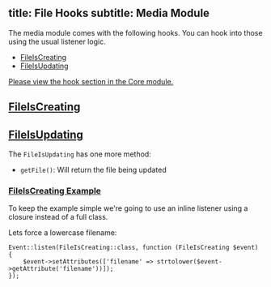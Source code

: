title: File Hooks
subtitle: Media Module
-------

The media module comes with the following hooks. You can hook into those using the usual listener logic.

- [FileIsCreating](#file-is-creating)
- [FileIsUpdating](#file-is-updating)

[Please view the hook section in the Core module.](/docs/v2/core-module/hooks)


## <a class="anchor" name="file-is-creating" href="#file-is-creating">FileIsCreating</a>


## <a class="anchor" name="file-is-updating" href="#file-is-updating">FileIsUpdating</a>

The `FileIsUpdating` has one more method:

- `getFile()`: Will return the file being updated


### <a class="anchor" name="file-is-creating-example" href="#file-is-creating-example">FileIsCreating Example</a>

To keep the example simple we're going to use an inline listener using a closure instead of a full class.

Lets force a lowercase filename:

```.language-php
Event::listen(FileIsCreating::class, function (FileIsCreating $event) {
    $event->setAttributes(['filename' => strtolower($event->getAttribute('filename'))]);
});
```
